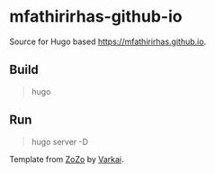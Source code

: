 # mfathirirhas-github-io

Source for Hugo based https://mfathirirhas.github.io.

## Build
> hugo

## Run
> hugo server -D

Template from [ZoZo](https://github.com/varkai/hugo-theme-zozo) by [Varkai](https://varkai.com).